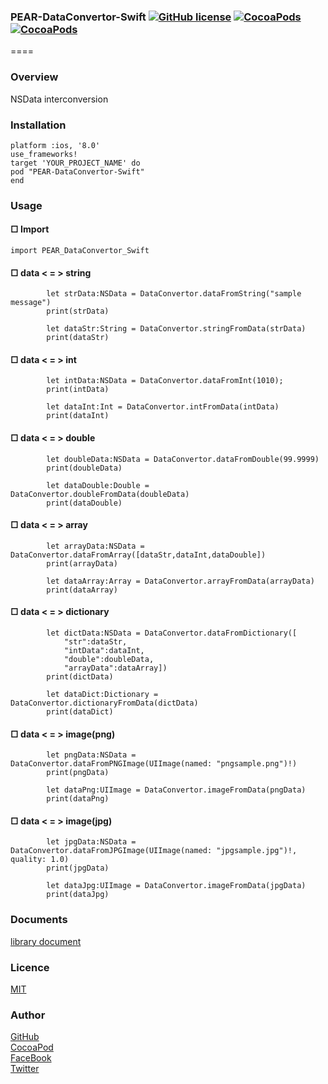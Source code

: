 ### PEAR-DataConvertor-Swift [![GitHub license](https://img.shields.io/badge/LICENSE-MIT%20LICENSE-blue.svg)](https://github.com/HirokiUmatani/PEAR-DataConvertor-Swift/LICENSE) [![CocoaPods](https://img.shields.io/badge/platform-ios-lightgrey.svg)](https://cocoapods.org/pods/PEAR-DataConvertor-Swift) [![CocoaPods](https://img.shields.io/cocoapods/v/PEAR-DataConvertor-Swift.svg)](https://cocoapods.org/pods/PEAR-DataConvertor-Swift)  

====
### Overview
NSData interconversion
### Installation
```
platform :ios, '8.0'  
use_frameworks!  
target 'YOUR_PROJECT_NAME' do  
pod "PEAR-DataConvertor-Swift"  
end
```

### Usage

#### □ Import

```
import PEAR_DataConvertor_Swift
```

#### □ data < = > string
```
        let strData:NSData = DataConvertor.dataFromString("sample message")
        print(strData)
        
        let dataStr:String = DataConvertor.stringFromData(strData)
        print(dataStr)
```

#### □ data < = > int
```
        let intData:NSData = DataConvertor.dataFromInt(1010);
        print(intData)
        
        let dataInt:Int = DataConvertor.intFromData(intData)
        print(dataInt)
```

#### □ data < = > double
```
        let doubleData:NSData = DataConvertor.dataFromDouble(99.9999)
        print(doubleData)
        
        let dataDouble:Double = DataConvertor.doubleFromData(doubleData)
        print(dataDouble)
```

#### □ data < = > array
```
        let arrayData:NSData = DataConvertor.dataFromArray([dataStr,dataInt,dataDouble])
        print(arrayData)
        
        let dataArray:Array = DataConvertor.arrayFromData(arrayData)
        print(dataArray)
```

#### □ data < = > dictionary
```
        let dictData:NSData = DataConvertor.dataFromDictionary([
            "str":dataStr,
            "intData":dataInt,
            "double":doubleData,
            "arrayData":dataArray])
        print(dictData)
        
        let dataDict:Dictionary = DataConvertor.dictionaryFromData(dictData)
        print(dataDict)
```

#### □ data < = > image(png)
```
        let pngData:NSData = DataConvertor.dataFromPNGImage(UIImage(named: "pngsample.png")!)
        print(pngData)
        
        let dataPng:UIImage = DataConvertor.imageFromData(pngData)
        print(dataPng)
```

#### □ data < = > image(jpg)
```
        let jpgData:NSData = DataConvertor.dataFromJPGImage(UIImage(named: "jpgsample.jpg")!, quality: 1.0)
        print(jpgData)
        
        let dataJpg:UIImage = DataConvertor.imageFromData(jpgData)
        print(dataJpg)
```


### Documents
[library document](http://cocoadocs.org/docsets/PEAR-DataConvertor-Swift)

### Licence
[MIT](https://github.com/HirokiUmatani/PEAR-DataConvertor-Swift/blob/master/LICENSE)

### Author
[GitHub](https://github.com/HirokiUmatani)  
[CocoaPod](https://cocoapods.org/owners/4170)  
[FaceBook](https://www.facebook.com/hiroki.umatani)  
[Twitter](https://twitter.com/pearchatHU)  
